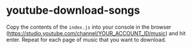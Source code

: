 # youtube-download-songs

Copy the contents of the `index.js` into your console in the browser (https://studio.youtube.com/channel/YOUR_ACCOUNT_ID/music) and hit enter. Repeat for each page of music that you want to download.
